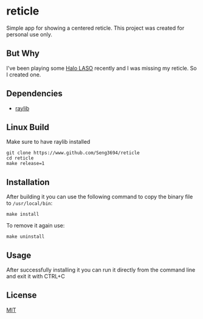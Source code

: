 # reticle

Simple app for showing a centered reticle. This project was created for personal use only.

## But Why

I've been playing some [Halo LASO](https://halo.fandom.com/wiki/LASO) recently and I was missing my reticle. So I created one.

## Dependencies

- [raylib](https://github.com/raysan5/raylib)

## Linux Build

Make sure to have raylib installed

```
git clone https://www.github.com/Seng3694/reticle
cd reticle
make release=1
```

## Installation

After building it you can use the following command to copy the binary file to `/usr/local/bin`:

```
make install
``` 

To remove it again use:

```
make uninstall
```

## Usage

After successfully installing it you can run it directly from the command line and exit it with CTRL+C

## License

[MIT](LICENSE)
